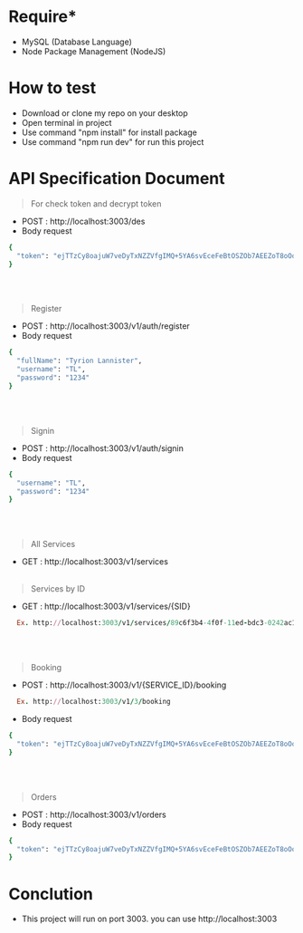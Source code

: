 # Require*
  - MySQL (Database Language)
  - Node Package Management (NodeJS)

# How to test
  - Download or clone my repo on your desktop
  - Open terminal in project
  - Use command "npm install" for install package
  - Use command "npm run dev" for run this project

# API Specification Document
  > For check token and decrypt token
  - POST : http://localhost:3003/des 
  - Body request
  ```ruby
  {
    "token": "ejTTzCy8oajuW7veDyTxNZZVfgIMQ+5YA6svEceFeBtOSZOb7AEEZoT8oOo6Rk30dsZB6wIde/Z0EP24vwI8I8ffOm6Yq9yzVd4lrpKSLuKOred0xdc/2dACgsyVxZpg8BiUkvTfIXLYnq1t3KAxFOmpUC2VdD1qT/Uiw2uABkk="
  }
  ```
  
  <br/><br/>
  
  > Register
  - POST : http://localhost:3003/v1/auth/register
  - Body request
  ```ruby
  {
    "fullName": "Tyrion Lannister",
    "username": "TL",
    "password": "1234"
  }
  ```

  <br/><br/>
  
  > Signin
  - POST : http://localhost:3003/v1/auth/signin
  - Body request
  ```ruby
  {
    "username": "TL",
    "password": "1234"
  }
  ```
  
  <br/><br/>
  
  > All Services
  - GET : http://localhost:3003/v1/services
    <br/><br/>
  > Services by ID
  - GET : http://localhost:3003/v1/services/{SID}
  ```ruby
    Ex. http://localhost:3003/v1/services/89c6f3b4-4f0f-11ed-bdc3-0242ac120002
  ```
  
  <br/><br/>
  
  > Booking
  - POST : http://localhost:3003/v1/{SERVICE_ID}/booking
  ```ruby
    Ex. http://localhost:3003/v1/3/booking
  ```
  - Body request
  ```ruby
  {
    "token": "ejTTzCy8oajuW7veDyTxNZZVfgIMQ+5YA6svEceFeBtOSZOb7AEEZoT8oOo6Rk30XiwcV8gjKfTIye2FRO+uoxlQbWcoLchc8bayHZlrdI660LguC82rh+Q7YnJT6qTZ+EtQyba71qqEDMc8SE56CXGPnQiESaBA/auiXgxLKDg="
  }
  ```
  
  <br/><br/>
  
  > Orders
  - POST : http://localhost:3003/v1/orders
  - Body request
  ```ruby
  {
    "token": "ejTTzCy8oajuW7veDyTxNZZVfgIMQ+5YA6svEceFeBtOSZOb7AEEZoT8oOo6Rk30XiwcV8gjKfTIye2FRO+uoxlQbWcoLchc8bayHZlrdI660LguC82rh+Q7YnJT6qTZ+EtQyba71qqEDMc8SE56CXGPnQiESaBA/auiXgxLKDg="
  }
  ```

# Conclution
  - This project will run on port 3003. you can use http://localhost:3003
  
